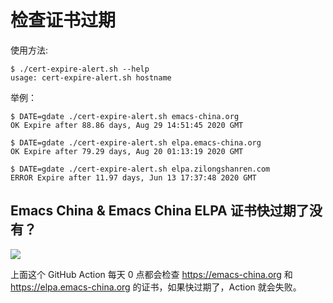 # 检查证书过期

使用方法:

    $ ./cert-expire-alert.sh --help
    usage: cert-expire-alert.sh hostname

举例：

    $ DATE=gdate ./cert-expire-alert.sh emacs-china.org
    OK Expire after 88.86 days, Aug 29 14:51:45 2020 GMT
    
    $ DATE=gdate ./cert-expire-alert.sh elpa.emacs-china.org
    OK Expire after 79.29 days, Aug 20 01:13:19 2020 GMT
    
    $ DATE=gdate ./cert-expire-alert.sh elpa.zilongshanren.com
    ERROR Expire after 11.97 days, Jun 13 17:37:48 2020 GMT

## Emacs China & Emacs China ELPA 证书快过期了没有？

![](https://github.com/xuchunyang/cert-expire-alert/workflows/emacs-china-daily-check/badge.svg)

上面这个 GitHub Action 每天 0 点都会检查 https://emacs-china.org 和 https://elpa.emacs-china.org 的证书，如果快过期了，Action 就会失败。
